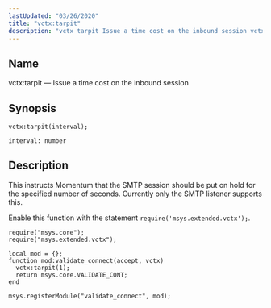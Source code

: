 ```yaml
---
lastUpdated: "03/26/2020"
title: "vctx:tarpit"
description: "vctx tarpit Issue a time cost on the inbound session vctx tarpit interval This instructs Momentum that the SMTP session should be put on hold for the specified number of seconds Currently only the SMTP listener supports this Enable this function with the statement require msys extended vctx Example 70..."
---
```


<a name="lua.ref.vctx_tarpit"></a> 
## Name

vctx:tarpit — Issue a time cost on the inbound session

<a name="idp19288736"></a> 
## Synopsis

`vctx:tarpit(interval);`

`interval: number`<a name="idp19291696"></a> 
## Description

This instructs Momentum that the SMTP session should be put on hold for the specified number of seconds. Currently only the SMTP listener supports this.

Enable this function with the statement `require('msys.extended.vctx');`.

<a name="lua.ref.vctx_tarpit.example"></a> 


```
require("msys.core");
require("msys.extended.vctx");

local mod = {};
function mod:validate_connect(accept, vctx)
  vctx:tarpit(1);
  return msys.core.VALIDATE_CONT;
end

msys.registerModule("validate_connect", mod);
```